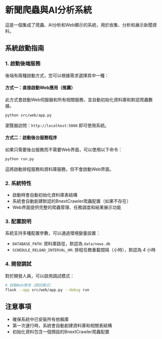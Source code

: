 # 新聞爬蟲與AI分析系統

這是一個集成了爬蟲、AI分析和Web顯示的系統，用於收集、分析和展示新聞資料。

## 系統啟動指南

### 1. 啟動後端服務

後端有兩種啟動方式，您可以根據需求選擇其中一種：

#### 方式一：直接啟動Web應用（推薦）
此方式會啟動Web伺服器和所有相關服務，並自動初始化資料庫和默認爬蟲數據。

```bash
python src/web/app.py
```

瀏覽器訪問：`http://localhost:5000` 即可使用系統。

#### 方式二：啟動後台服務程序
如果只需要後台服務而不需要Web界面，可以使用以下命令：

```bash
python run.py
```

這將啟動排程服務和資料庫服務，但不會啟動Web界面。

### 2. 系統特性

- 啟動時會自動初始化資料庫表結構
- 系統會自動創建默認的BnextCrawler爬蟲配置（如果不存在）
- Web界面提供完整的爬蟲管理、任務調度和結果展示功能

### 3. 配置說明

系統支持多種配置參數，可以通過環境變量設置：

- `DATABASE_PATH`: 資料庫路徑，默認為 `data/news.db`
- `SCHEDULE_RELOAD_INTERVAL_HR`: 排程任務重載間隔（小時），默認為 4 小時

### 4. 開發調試

對於開發人員，可以啟用調試模式：

```bash
# 啟動Web應用（調試模式）
flask --app src/web/app.py --debug run
```

## 注意事項

- 確保系統中已安裝所有依賴庫
- 第一次運行時，系統會自動創建資料庫和相關表結構
- 初始化資料包含一個預設的BnextCrawler爬蟲配置